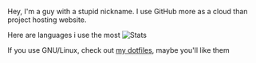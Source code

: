 Hey, I'm a guy with a stupid nickname. I use GitHub more as a cloud than project hosting website.



Here are languages i use the most
![Stats](https://github-readme-stats.vercel.app/api/top-langs/?username=gedon76&theme=tokyonight&show_icons=true&hide_border=true&layout=compact)


If you use GNU/Linux, check out [my dotfiles](https://github.com/gedon76/dotfiles/), maybe you'll like them
